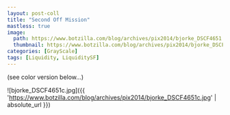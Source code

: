```yaml
---
layout: post-coll
title: "Second Off Mission"
mastless: true
image:
  path: https://www.botzilla.com/blog/archives/pix2014/bjorke_DSCF4651.jpg
  thumbnail: https://www.botzilla.com/blog/archives/pix2014/bjorke_DSCF4651.jpg
categories: [GrayScale]
tags: [Liquidity, LiquiditySF]
---
```





(see color version below...)



<!--more-->


![bjorke_DSCF4651c.jpg]({{ 'https://www.botzilla.com/blog/archives/pix2014/bjorke_DSCF4651c.jpg' | absolute_url }})

